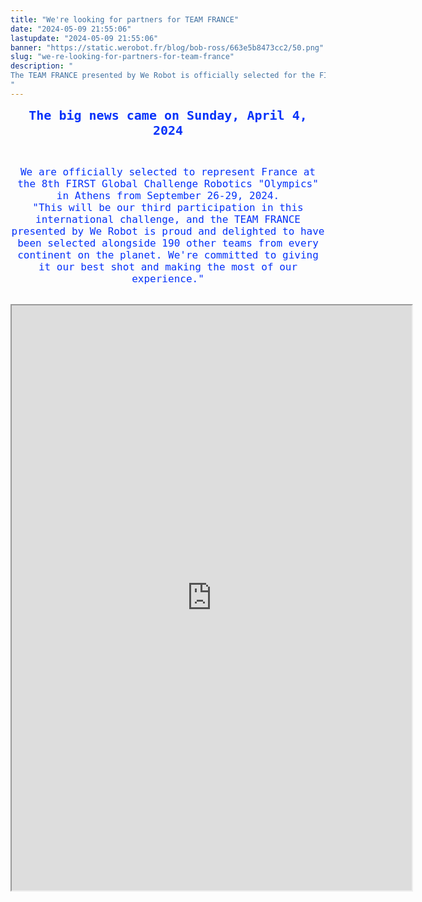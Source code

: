 ```yaml
---
title: "We're looking for partners for TEAM FRANCE"
date: "2024-05-09 21:55:06"
lastupdate: "2024-05-09 21:55:06"
banner: "https://static.werobot.fr/blog/bob-ross/663e5b8473cc2/50.png"
slug: "we-re-looking-for-partners-for-team-france"
description: " 
The TEAM FRANCE presented by We Robot is officially selected for the FIRST Global Challenge ATHENS 2024, the Junior Olympic Games of Robotics
"
---
```

<p style="text-align: center;"><span style="font-size:20px;"><tt><big><small><span style="color:#0432FA;"><strong>The big news came on Sunday, April 4, 2024</strong></span></small></big></tt></span></p>

<br>

<p style="text-align: center;"><span style="font-size:16px;"><tt><small><big><span style="color:#0432FA;">We are officially selected to represent France at the 8th FIRST Global Challenge Robotics "Olympics" in Athens from September 26-29, 2024.<br />
"This will be our third participation in this international challenge, and the TEAM FRANCE presented by We Robot is proud and delighted to have been selected alongside 190 other teams from every continent on the planet. We're committed to giving it our best shot and making the most of our experience."
</span></big></small></tt></span></p>

<br>

<iframe src="https://drive.google.com/file/d/19hX-_XkJvoIrtbp3XJ20zgZGFvKw-2-v/preview" width="640" height="936" allow="autoplay"></iframe>
    